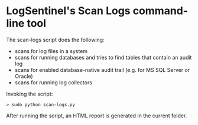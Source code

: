 # LogSentinel's Scan Logs command-line tool

The scan-logs script does the following:
- scans for log files in a system
- scans for running databases and tries to find tables that contain an audit log
- scans for enabled database-native audit trail (e.g. for MS SQL Server or Oracle)
- scans for running log collectors

Invoking the script:

    > sudo python scan-logs.py 

After running the script, an HTML report is generated in the current folder.
